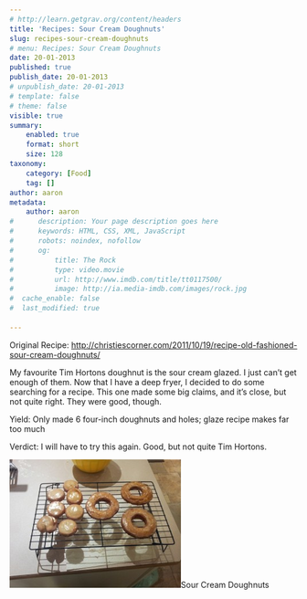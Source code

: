 ```yaml
---
# http://learn.getgrav.org/content/headers
title: 'Recipes: Sour Cream Doughnuts'
slug: recipes-sour-cream-doughnuts
# menu: Recipes: Sour Cream Doughnuts
date: 20-01-2013
published: true
publish_date: 20-01-2013
# unpublish_date: 20-01-2013
# template: false
# theme: false
visible: true
summary:
    enabled: true
    format: short
    size: 128
taxonomy:
    category: [Food]
    tag: []
author: aaron
metadata:
    author: aaron
#      description: Your page description goes here
#      keywords: HTML, CSS, XML, JavaScript
#      robots: noindex, nofollow
#      og:
#          title: The Rock
#          type: video.movie
#          url: http://www.imdb.com/title/tt0117500/
#          image: http://ia.media-imdb.com/images/rock.jpg
#  cache_enable: false
#  last_modified: true

---
```


Original Recipe: <http://christiescorner.com/2011/10/19/recipe-old-fashioned-sour-cream-doughnuts/>

My favourite Tim Hortons doughnut is the sour cream glazed. I just can’t get enough of them. Now that I have a deep fryer, I decided to do some searching for a recipe. This one made some big claims, and it’s close, but not quite right. They were good, though.

Yield: Only made 6 four-inch doughnuts and holes; glaze recipe makes far too much

Verdict: I will have to try this again. Good, but not quite Tim Hortons.

[![Sour Cream Doughnuts](2013-01-12-19.37.05-300x225.jpg)](2013-01-12-19.37.05.jpg)Sour Cream Doughnuts

